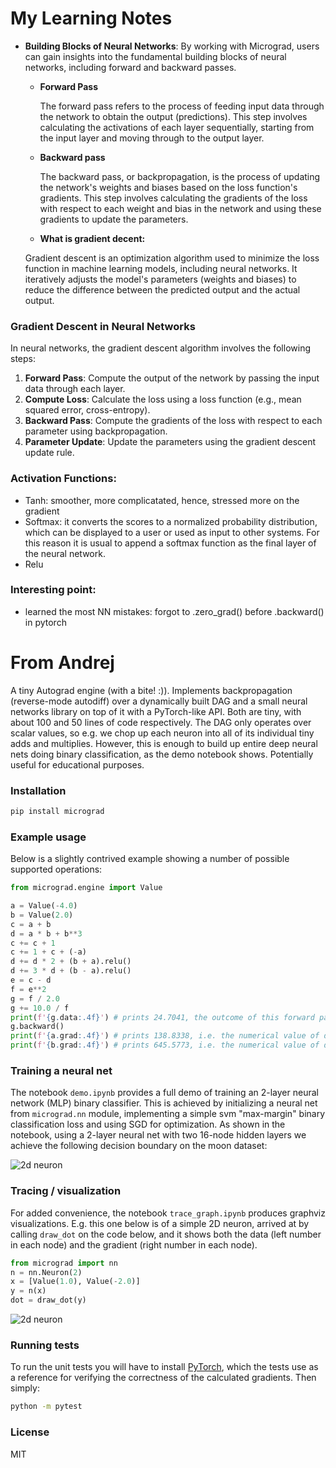 
# My Learning Notes
    
- **Building Blocks of Neural Networks**: By working with Micrograd, users can gain insights into the fundamental building blocks of neural networks, including forward and backward passes.
    - **Forward Pass**
        
        The forward pass refers to the process of feeding input data through the network to obtain the output (predictions). This step involves calculating the activations of each layer sequentially, starting from the input layer and moving through to the output layer. 
        
    - **Backward pass**
        
        The backward pass, or backpropagation, is the process of updating the network's weights and biases based on the loss function's gradients. This step involves calculating the gradients of the loss with respect to each weight and bias in the network and using these gradients to update the parameters.

    - **What is gradient decent:**

    Gradient descent is an optimization algorithm used to minimize the loss function in machine learning models, including neural networks. It iteratively adjusts the model's parameters (weights and biases) to reduce the difference between the predicted output and the actual output.

### Gradient Descent in Neural Networks

In neural networks, the gradient descent algorithm involves the following steps:

1. **Forward Pass**: Compute the output of the network by passing the input data through each layer.
2. **Compute Loss**: Calculate the loss using a loss function (e.g., mean squared error, cross-entropy).
3. **Backward Pass**: Compute the gradients of the loss with respect to each parameter using backpropagation.
4. **Parameter Update**: Update the parameters using the gradient descent update rule.

### Activation Functions:
- Tanh: smoother, more complicatated, hence, stressed more on the gradient
- Softmax: it converts the scores to a normalized probability distribution, which can be displayed to a user or used as input to other systems. For this reason it is usual to append a softmax function as the final layer of the neural network.
- Relu

### Interesting point: 
- learned the most NN mistakes: forgot to .zero_grad() before .backward() in pytorch

# From Andrej

A tiny Autograd engine (with a bite! :)). Implements backpropagation (reverse-mode autodiff) over a dynamically built DAG and a small neural networks library on top of it with a PyTorch-like API. Both are tiny, with about 100 and 50 lines of code respectively. The DAG only operates over scalar values, so e.g. we chop up each neuron into all of its individual tiny adds and multiplies. However, this is enough to build up entire deep neural nets doing binary classification, as the demo notebook shows. Potentially useful for educational purposes.

### Installation

```bash
pip install micrograd
```

### Example usage

Below is a slightly contrived example showing a number of possible supported operations:

```python
from micrograd.engine import Value

a = Value(-4.0)
b = Value(2.0)
c = a + b
d = a * b + b**3
c += c + 1
c += 1 + c + (-a)
d += d * 2 + (b + a).relu()
d += 3 * d + (b - a).relu()
e = c - d
f = e**2
g = f / 2.0
g += 10.0 / f
print(f'{g.data:.4f}') # prints 24.7041, the outcome of this forward pass
g.backward()
print(f'{a.grad:.4f}') # prints 138.8338, i.e. the numerical value of dg/da
print(f'{b.grad:.4f}') # prints 645.5773, i.e. the numerical value of dg/db
```

### Training a neural net

The notebook `demo.ipynb` provides a full demo of training an 2-layer neural network (MLP) binary classifier. This is achieved by initializing a neural net from `micrograd.nn` module, implementing a simple svm "max-margin" binary classification loss and using SGD for optimization. As shown in the notebook, using a 2-layer neural net with two 16-node hidden layers we achieve the following decision boundary on the moon dataset:

![2d neuron](moon_mlp.png)

### Tracing / visualization

For added convenience, the notebook `trace_graph.ipynb` produces graphviz visualizations. E.g. this one below is of a simple 2D neuron, arrived at by calling `draw_dot` on the code below, and it shows both the data (left number in each node) and the gradient (right number in each node).

```python
from micrograd import nn
n = nn.Neuron(2)
x = [Value(1.0), Value(-2.0)]
y = n(x)
dot = draw_dot(y)
```

![2d neuron](gout.svg)

### Running tests

To run the unit tests you will have to install [PyTorch](https://pytorch.org/), which the tests use as a reference for verifying the correctness of the calculated gradients. Then simply:

```bash
python -m pytest
```

### License

MIT
